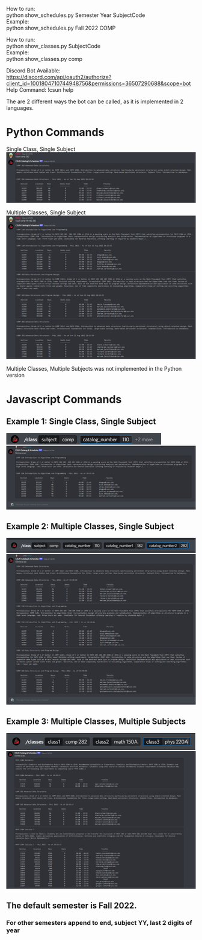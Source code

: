 How to run:\
python show_schedules.py Semester Year SubjectCode\
Example:\
python show_schedules.py Fall 2022 COMP

How to run:\
python show_classes.py SubjectCode\
Example:\
python show_classes.py comp


Discord Bot Available:\
https://discord.com/api/oauth2/authorize?client_id=1001804710744948756&permissions=36507290688&scope=bot \
Help Command: !csun help

The are 2 different ways the bot can be called, as it is implemented in 2 languages.

# Python Commands 

Single Class, Single Subject
![](imgs/py_single_class.png)

Multiple Classes, Single Subject
![](imgs/py_multi_class.png)

Multiple Classes, Multiple Subjects was not implemented in the Python version


# Javascript Commands 

## Example 1: Single Class, Single Subject

![Enter Parameters](imgs/ent_parms.png)
![Result](imgs/result.png)

## Example 2: Multiple Classes, Single Subject

![Enter Parameter](imgs/multi-class_input.png)
![Result](imgs/multi-class_ouput.png)

## Example 3: Multiple Classes, Multiple Subjects

![Enter Parameter](imgs/multi_subject_input.png)
![Result](imgs/multi_subject_output.png)

## The default semester is Fall 2022. 
### For other semesters append to end, subject YY, last 2 digits of year